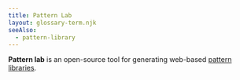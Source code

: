 ```yaml
---
title: Pattern Lab
layout: glossary-term.njk
seeAlso:
  - pattern-library
---
```


**Pattern lab** is an open-source tool for generating web-based [pattern libraries](../pattern-library).
